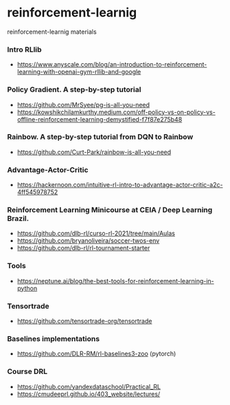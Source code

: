# reinforcement-learnig
reinforcement-learnig materials

### Intro RLlib
* https://www.anyscale.com/blog/an-introduction-to-reinforcement-learning-with-openai-gym-rllib-and-google

### Policy Gradient. A step-by-step tutorial 
* https://github.com/MrSyee/pg-is-all-you-need
* https://kowshikchilamkurthy.medium.com/off-policy-vs-on-policy-vs-offline-reinforcement-learning-demystified-f7f87e275b48

### Rainbow. A step-by-step tutorial from DQN to Rainbow 
* https://github.com/Curt-Park/rainbow-is-all-you-need

### Advantage-Actor-Critic
* https://hackernoon.com/intuitive-rl-intro-to-advantage-actor-critic-a2c-4ff545978752

### Reinforcement Learning Minicourse at CEIA / Deep Learning Brazil.
* https://github.com/dlb-rl/curso-rl-2021/tree/main/Aulas
* https://github.com/bryanoliveira/soccer-twos-env
* https://github.com/dlb-rl/rl-tournament-starter

### Tools
* https://neptune.ai/blog/the-best-tools-for-reinforcement-learning-in-python 

### Tensortrade
* https://github.com/tensortrade-org/tensortrade

### Baselines implementations
* https://github.com/DLR-RM/rl-baselines3-zoo (pytorch)

### Course DRL
* https://github.com/yandexdataschool/Practical_RL
* https://cmudeeprl.github.io/403_website/lectures/
